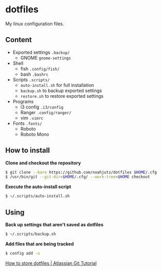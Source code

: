 # dotfiles
My linux configuration files.

## Content
- Exported settings `.backup/`
    - GNOME `gnome-settings`
- Shell
    - fish `.config/fish/`
    - bash `.bashrc`
- Scripts `.scripts/`
    - `auto-install.sh` for full installation
    - `backup.sh` to backup exported settings
    - `restore.sh` to restore exported settings
- Programs
    - i3 config `.i3/config`
    - Ranger `.config/ranger/`
    - vim  `.vimrc`
- Fonts `.fonts/`
    - Roboto
    - Roboto Mono

## How to install
**Clone and checkout the repository**
```sh
$ git clone --bare https://github.com/noahjutz/dotfiles $HOME/.cfg
$ /usr/bin/git --git-dir=$HOME/.cfg/ --work-tree=$HOME checkout
```
**Execute the auto-install script**
```sh
$ ~/.scripts/auto-install.sh
```

## Using
**Back up settings that aren't saved as dotfiles**
```sh
$ ~/.scripts/backup.sh
```

**Add files that are being tracked**
```sh
$ config add -u
```
[How to store dotfiles | Atlassian Git Tutorial](https://www.atlassian.com/git/tutorials/dotfiles)
